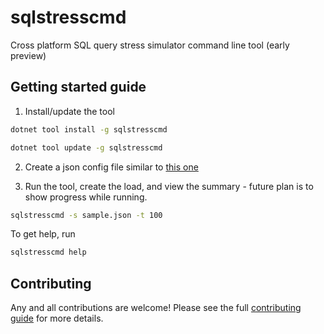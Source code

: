 # sqlstresscmd

Cross platform SQL query stress simulator command line tool (early preview) 

## Getting started guide

1. Install/update the tool

```bash
dotnet tool install -g sqlstresscmd
```

```bash
dotnet tool update -g sqlstresscmd
```

2. Create a json config file similar to [this one](https://github.com/ErikEJ/SqlQueryStress/blob/master/src/SqlQueryStressCLI/sample.json)  

3. Run the tool, create the load, and view the summary - future plan is to show progress while running.

```bash
sqlstresscmd -s sample.json -t 100
```
To get help, run

```bash
sqlstresscmd help
```

## Contributing

Any and all contributions are welcome! Please see the full [contributing guide](CONTRIBUTING.md) for more details.  
